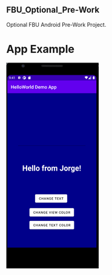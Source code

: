 ## FBU_Optional_Pre-Work
Optional FBU Android Pre-Work Project.

# App Example
<img src="https://github.com/PrimeBIue/FBU_Optional_Pre-Work/blob/master/Assets/App_Gif.gif" width="244" height="542" />



